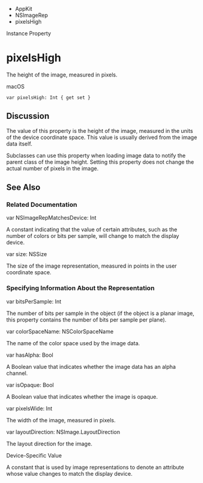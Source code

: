 

- AppKit
- NSImageRep
-  pixelsHigh 

Instance Property

# pixelsHigh

The height of the image, measured in pixels.

macOS

``` source
var pixelsHigh: Int { get set }
```

## Discussion

The value of this property is the height of the image, measured in the units of the device coordinate space. This value is usually derived from the image data itself.

Subclasses can use this property when loading image data to notify the parent class of the image height. Setting this property does not change the actual number of pixels in the image.

## See Also

### Related Documentation

var NSImageRepMatchesDevice: Int

A constant indicating that the value of certain attributes, such as the number of colors or bits per sample, will change to match the display device.

var size: NSSize

The size of the image representation, measured in points in the user coordinate space.

### Specifying Information About the Representation

var bitsPerSample: Int

The number of bits per sample in the object (if the object is a planar image, this property contains the number of bits per sample per plane).

var colorSpaceName: NSColorSpaceName

The name of the color space used by the image data.

var hasAlpha: Bool

A Boolean value that indicates whether the image data has an alpha channel.

var isOpaque: Bool

A Boolean value that indicates whether the image is opaque.

var pixelsWide: Int

The width of the image, measured in pixels.

var layoutDirection: NSImage.LayoutDirection

The layout direction for the image.

Device-Specific Value

A constant that is used by image representations to denote an attribute whose value changes to match the display device.

